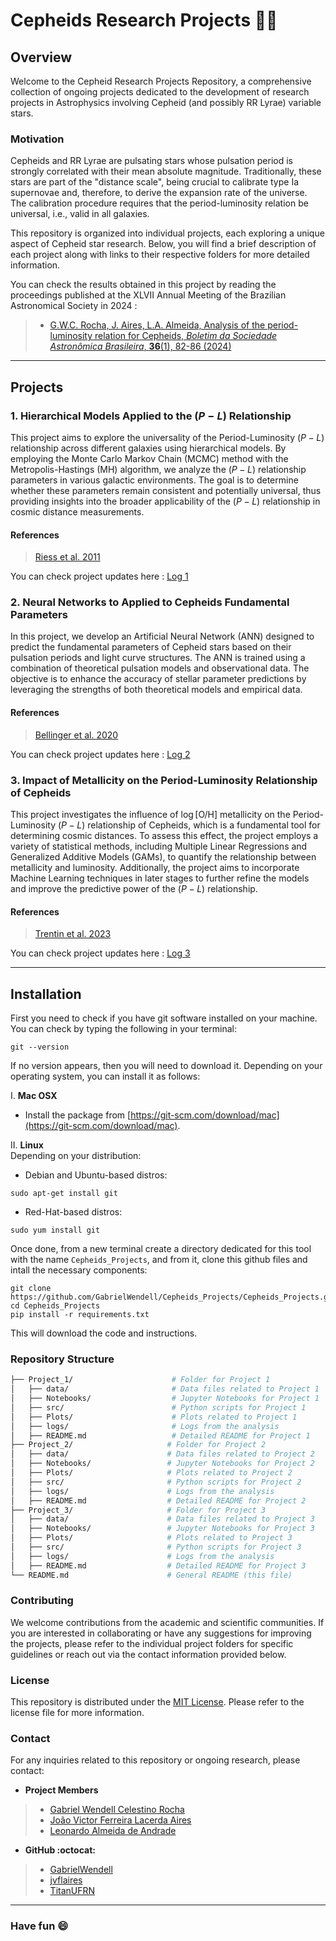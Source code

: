# Cepheids Research Projects 🌌🔭
## Overview
Welcome to the Cepheid Research Projects Repository, a comprehensive collection of ongoing projects dedicated to the development of research projects in Astrophysics involving Cepheid (and possibly RR Lyrae) variable stars.

### Motivation
Cepheids and RR Lyrae are pulsating stars whose pulsation period is strongly correlated with their mean absolute magnitude. Traditionally, these stars are part of the "distance scale", being crucial to calibrate type Ia supernovae and, therefore, to derive the expansion rate of the universe. The calibration procedure requires that the period-luminosity relation be universal, i.e., valid in all galaxies.

This repository is organized into individual projects, each exploring a unique aspect of Cepheid star research. Below, you will find a brief description of each project along with links to their respective folders for more detailed information.

You can check the results obtained in this project by reading the proceedings published at the XLVII Annual Meeting of the Brazilian Astronomical Society in 2024 :
> - [G.W.C. Rocha, J. Aires, L.A. Almeida, Analysis of the period-luminosity relation for Cepheids, *Boletim da Sociedade Astronômica Brasileira*, **36**(1), 82-86 (2024)](https://sab-astro.org.br/wp-content/uploads/2025/05/Proceedings.pdf)

---

## Projects
### 1. Hierarchical Models Applied to the $(P-L)$ Relationship
This project aims to explore the universality of the Period-Luminosity $(P-L)$ relationship across different galaxies using hierarchical models. By employing the Monte Carlo Markov Chain (MCMC) method with the Metropolis-Hastings (MH) algorithm, we analyze the $(P-L)$ relationship parameters in various galactic environments. The goal is to determine whether these parameters remain consistent and potentially universal, thus providing insights into the broader applicability of the $(P-L)$ relationship in cosmic distance measurements.

#### References
> [Riess et al. 2011](https://ui.adsabs.harvard.edu/abs/2011ApJ...730..119R/abstract)

You can check project updates here : [Log 1](https://github.com/GabrielWendell/Cepheids_Projects/blob/main/Project_1/README.md)


### 2. Neural Networks to Applied to Cepheids Fundamental Parameters
In this project, we develop an Artificial Neural Network (ANN) designed to predict the fundamental parameters of Cepheid stars based on their pulsation periods and light curve structures. The ANN is trained using a combination of theoretical pulsation models and observational data. The objective is to enhance the accuracy of stellar parameter predictions by leveraging the strengths of both theoretical models and empirical data.

#### References
> [Bellinger et al. 2020](https://academic.oup.com/mnras/article/491/4/4752/5645255)

You can check project updates here : [Log 2](https://github.com/GabrielWendell/Cepheids_Projects/blob/main/Project_2/log_project2.md)


### 3. Impact of Metallicity on the Period-Luminosity Relationship of Cepheids
This project investigates the influence of $\log{\left[\text{O/H}\right]}$ metallicity on the Period-Luminosity $(P-L)$ relationship of Cepheids, which is a fundamental tool for determining cosmic distances. To assess this effect, the project employs a variety of statistical methods, including Multiple Linear Regressions and Generalized Additive Models (GAMs), to quantify the relationship between metallicity and luminosity. Additionally, the project aims to incorporate Machine Learning techniques in later stages to further refine the models and improve the predictive power of the $(P-L)$ relationship. 

#### References
> [Trentin et al. 2023](https://www.aanda.org/articles/aa/full_html/2024/01/aa47195-23/aa47195-23.html)

You can check project updates here : [Log 3](https://github.com/GabrielWendell/Cepheids_Projects/blob/main/Project_3/README.md)

---

## Installation
First you need to check if you have git software installed on your machine. You can check by typing the following in your terminal:
```terminal
git --version
```

If no version appears, then you will need to download it. Depending on your operating system, you can install it as follows:

I. **Mac OSX**
- Install the package from [https://git-scm.com/download/mac](https://git-scm.com/download/mac).

II. **Linux** \
Depending on your distribution:

- Debian and Ubuntu-based distros:
```terminal
sudo apt-get install git
```
- Red-Hat-based distros:
```terminal
sudo yum install git
```

Once done, from a new terminal create a directory dedicated for this tool with the name `Cepheids_Projects`, and from it, clone this github files and intall the necessary components:
```
git clone https://github.com/GabrielWendell/Cepheids_Projects/Cepheids_Projects.git
cd Cepheids_Projects
pip install -r requirements.txt
```
This will download the code and instructions.


### Repository Structure
```bash
├── Project_1/                      # Folder for Project 1
│   ├── data/                       # Data files related to Project 1
│   ├── Notebooks/                  # Jupyter Notebooks for Project 1
│   ├── src/                        # Python scripts for Project 1
│   ├── Plots/                      # Plots related to Project 1
│   ├── logs/                       # Logs from the analysis
│   ├── README.md                   # Detailed README for Project 1
├── Project_2/                     # Folder for Project 2
│   ├── data/                      # Data files related to Project 2
│   ├── Notebooks/                 # Jupyter Notebooks for Project 2
│   ├── Plots/                     # Plots related to Project 2
│   ├── src/                       # Python scripts for Project 2
│   ├── logs/                      # Logs from the analysis
│   ├── README.md                  # Detailed README for Project 2
├── Project_3/                     # Folder for Project 3
│   ├── data/                      # Data files related to Project 3
│   ├── Notebooks/                 # Jupyter Notebooks for Project 3
│   ├── Plots/                     # Plots related to Project 3
│   ├── src/                       # Python scripts for Project 3
│   ├── logs/                      # Logs from the analysis
│   ├── README.md                  # Detailed README for Project 3
└── README.md                      # General README (this file)
```

### Contributing
We welcome contributions from the academic and scientific communities. If you are interested in collaborating or have any suggestions for improving the projects, please refer to the individual project folders for specific guidelines or reach out via the contact information provided below.

### License
This repository is distributed under the [MIT License](https://github.com/GabrielWendell/Cepheids_Projects/blob/main/LICENSE). Please refer to the license file for more information.

### Contact
For any inquiries related to this repository or ongoing research, please contact:
- **Project Members**
> - [Gabriel Wendell Celestino Rocha](http://lattes.cnpq.br/0049111339899544)
> - [João Victor Ferreira Lacerda Aires](http://lattes.cnpq.br/2805900511454723)
> - [Leonardo Almeida de Andrade](http://lattes.cnpq.br/7812463045514059)
- **GitHub :octocat:**
> - [GabrielWendell](https://github.com/GabrielWendell)
> - [jvflaires](https://github.com/jvflaires)
> - [TitanUFRN](https://github.com/titanufrn)

---

### Have fun 😄

